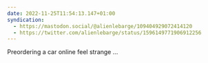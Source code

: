 ```yaml
---
date: 2022-11-25T11:54:13.147+01:00
syndication:
  - https://mastodon.social/@alienlebarge/109404929072414120
  - https://twitter.com/alienlebarge/status/1596149771906912256
---
```

Preordering a car online feel strange ...
